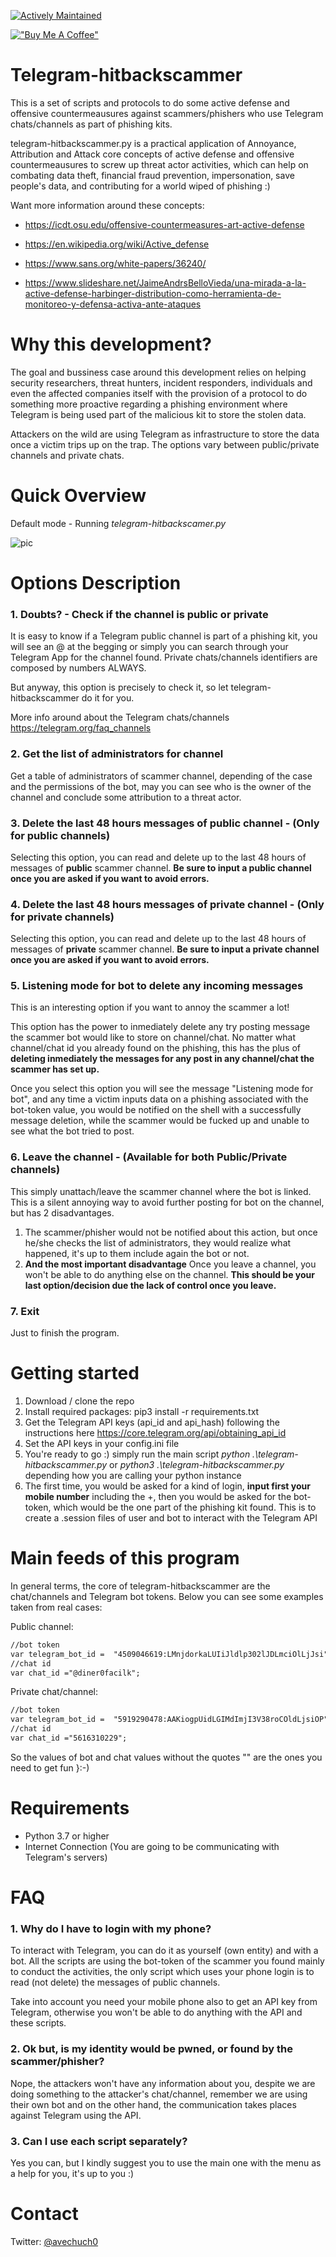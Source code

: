 [![Actively Maintained](https://img.shields.io/badge/Maintenance%20Level-Actively%20Maintained-green.svg)](https://gist.github.com/cheerfulstoic/d107229326a01ff0f333a1d3476e068d)

[!["Buy Me A Coffee"](https://www.buymeacoffee.com/assets/img/custom_images/orange_img.png)](https://www.buymeacoffee.com/avechuch0)

# Telegram-hitbackscammer 
This is a set of scripts and protocols to do some active defense and offensive countermeausures against scammers/phishers who use Telegram chats/channels as part of phishing kits.

telegram-hitbackscammer.py is a practical application of Annoyance, Attribution and Attack core concepts of active defense and offensive countermeausures to screw up threat actor activities, which can help on combating data theft, financial fraud prevention, impersonation, save people's data, and contributing for a world wiped of phishing :)

Want more information around these concepts:

* https://icdt.osu.edu/offensive-countermeasures-art-active-defense

* https://en.wikipedia.org/wiki/Active_defense

* https://www.sans.org/white-papers/36240/

* https://www.slideshare.net/JaimeAndrsBelloVieda/una-mirada-a-la-active-defense-harbinger-distribution-como-herramienta-de-monitoreo-y-defensa-activa-ante-ataques

# Why this development?
The goal and bussiness case around this development relies on helping security researchers, threat hunters, incident responders, individuals and even the affected companies itself with the provision of a protocol to do something more proactive regarding a phishing environment where Telegram is being used part of the malicious kit to store the stolen data. 

Attackers on the wild are using Telegram as infrastructure to store the data once a victim trips up on the trap. The options vary between public/private channels and private chats.

# Quick Overview
Default mode - Running *telegram-hitbackscamer.py*

![pic](https://github.com/avechuch0/telegram-hitbackscammer/blob/main/images/main.png)

# Options Description
### 1. Doubts? - Check if the channel is public or private
It is easy to know if a Telegram public channel is part of a phishing kit, you will see an @ at the begging or simply you can search through your Telegram App for the channel found. Private chats/channels identifiers are composed by numbers ALWAYS.

But anyway, this option is precisely to check it, so let telegram-hitbackscammer do it for you.

More info around about the Telegram chats/channels https://telegram.org/faq_channels

### 2. Get the list of administrators for channel
Get a table of administrators of scammer channel, depending of the case and the permissions of the bot, may you can see who is the owner of the channel and conclude some attribution to a threat actor.

### 3. Delete the last 48 hours messages of public channel  - (Only for public channels)
Selecting this option, you can read and delete up to the last 48 hours of messages of **public** scammer channel. **Be sure to input a public channel once you are asked if you want to avoid errors.**

### 4. Delete the last 48 hours messages of private channel - (Only for private channels)
Selecting this option, you can read and delete up to the last 48 hours of messages of **private** scammer channel. **Be sure to input a private channel once you are asked if you want to avoid errors.**

### 5. Listening mode for bot to delete any incoming messages
This is an interesting option if you want to annoy the scammer a lot!

This option has the power to inmediately delete any try posting message the scammer bot would like to store on channel/chat. No matter what channel/chat id you already found on the phishing, this has the plus of **deleting inmediately the messages for any post in any channel/chat the scammer has set up.**

Once you select this option you will see the message "Listening mode for bot", and any time a victim inputs data on a phishing associated with the bot-token value, you would be notified on the shell with a successfully message deletion, while the scammer would be fucked up and unable to see what the bot tried to post.

### 6. Leave the channel - (Available for both Public/Private channels)
This simply unattach/leave the scammer channel where the bot is linked. This is a silent annoying way to avoid further posting for bot on the channel, but has 2 disadvantages.
1. The scammer/phisher would not be notified about this action, but once he/she checks the list of administrators, they would realize what happened, it's up to them include again the bot or not.
2. **And the most important disadvantage** Once you leave a channel, you won't be able to do anything else on the channel. **This should be your last option/decision due the lack of control once you leave.**

### 7. Exit
Just to finish the program.

# Getting started
1. Download / clone the repo
2. Install required packages: pip3 install -r requirements.txt
3. Get the Telegram API keys (api_id and api_hash) following the instructions here https://core.telegram.org/api/obtaining_api_id
4. Set the API keys in your config.ini file
5. You're ready to go :) simply run the main script *python .\telegram-hitbackscammer.py* or *python3 .\telegram-hitbackscammer.py* depending how you are calling your python instance
6. The first time, you would be asked for a kind of login, **input first your mobile number** including the +, then you would be asked for the bot-token, which would be the one part of the phishing kit found. This is to create a .session files of user and bot to interact with the Telegram API

# Main feeds of this program
In general terms, the core of telegram-hitbackscammer are the chat/channels and Telegram bot tokens. Below you can see some examples taken from real cases:

Public channel:
```diff
//bot token
var telegram_bot_id =  "4509046619:LMnjdorkaLUIiJldlp302lJDLmciOlLjJsi";
//chat id
var chat_id ="@diner0facilk";
```

Private chat/channel:
```diff
//bot token
var telegram_bot_id =  "5919290478:AAKiogpUidLGIMdImjI3V38roCOldLjsiOP";
//chat id
var chat_id ="5616310229";
```

So the values of bot and chat values without the quotes "" are the ones you need to get fun }:-)

# Requirements
* Python 3.7 or higher
* Internet Connection (You are going to be communicating with Telegram's servers)

# FAQ
### 1. Why do I have to login with my phone?

To interact with Telegram, you can do it as yourself (own entity) and with a bot.
All the scripts are using the bot-token of the scammer you found mainly to conduct the activities, the only script which uses your phone login is to read (not delete) the messages of public channels.

Take into account you need your mobile phone also to get an API key from Telegram, otherwise you won't be able to do anything with the API and these scripts.

### 2. Ok but, is my identity would be pwned, or found by the scammer/phisher?

Nope, the attackers won't have any information about you, despite we are doing something to the attacker's chat/channel, remember we are using their own bot and on the other hand, the communication takes places against Telegram using the API.

### 3. Can I use each script separately?

Yes you can, but I kindly suggest you to use the main one with the menu as a help for you, it's up to you :)

# Contact
Twitter: [@avechuch0](https://twitter.com/avechuch0)
